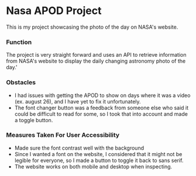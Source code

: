 # Nasa APOD Project

This is my project showcasing the photo of the day on NASA's website.

### Function
The project is very straight forward and uses an API to retrieve information from NASA's website to display the daily changing astronomy photo of the day.'

### Obstacles
- I had issues with getting the APOD to show on days where it was a video (ex. august 26), and I have yet to fix it unfortunately.
- The font changer button was a feedback from someone else who said it could be difficult to read for some, so I took that into account and made a toggle button.

### Measures Taken For User Accessibility
- Made sure the font contrast well with the background
- Since I wanted a font on the website, I considered that it might not be legible for everyone, so I made a button to toggle it back to sans serif.
- The website works on both mobile and desktop when inspecting.

### 